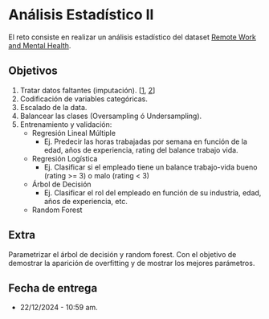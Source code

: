 # Análisis Estadístico II

El reto consiste en realizar un análisis estadístico del dataset [Remote Work and Mental Health](https://www.kaggle.com/code/mustafashoukat/remote-work-and-mental-health/input).

## Objetivos

1. Tratar datos faltantes (imputación). [[1](/01-ml-regresion-lineal.ipynb), [2](https://colab.research.google.com/drive/1idaZioy0_4PBux84roI20P6z9PCuBaCJ?authuser=1#scrollTo=A32ja537hen_)]
2. Codificación de variables categóricas.
3. Escalado de la data.
4. Balancear las clases (Oversampling ó Undersampling).
5. Entrenamiento y validación:
   - Regresión Lineal Múltiple
     - Ej. Predecir las horas trabajadas por semana en función de la edad, años de experiencia, rating del balance trabajo vida.
   - Regresión Logística
     - Ej. Clasificar si el empleado tiene un balance trabajo-vida bueno (rating >= 3) o malo (rating < 3)
   - Árbol de Decisión
     - Ej. Clasificar el rol del empleado en función de su industria, edad, años de experiencia, etc.
   - Random Forest

## Extra

Parametrizar el árbol de decisión y random forest. Con el objetivo de demostrar la aparición de overfitting y de mostrar los mejores parámetros.

## Fecha de entrega

- 22/12/2024 - 10:59 am.
